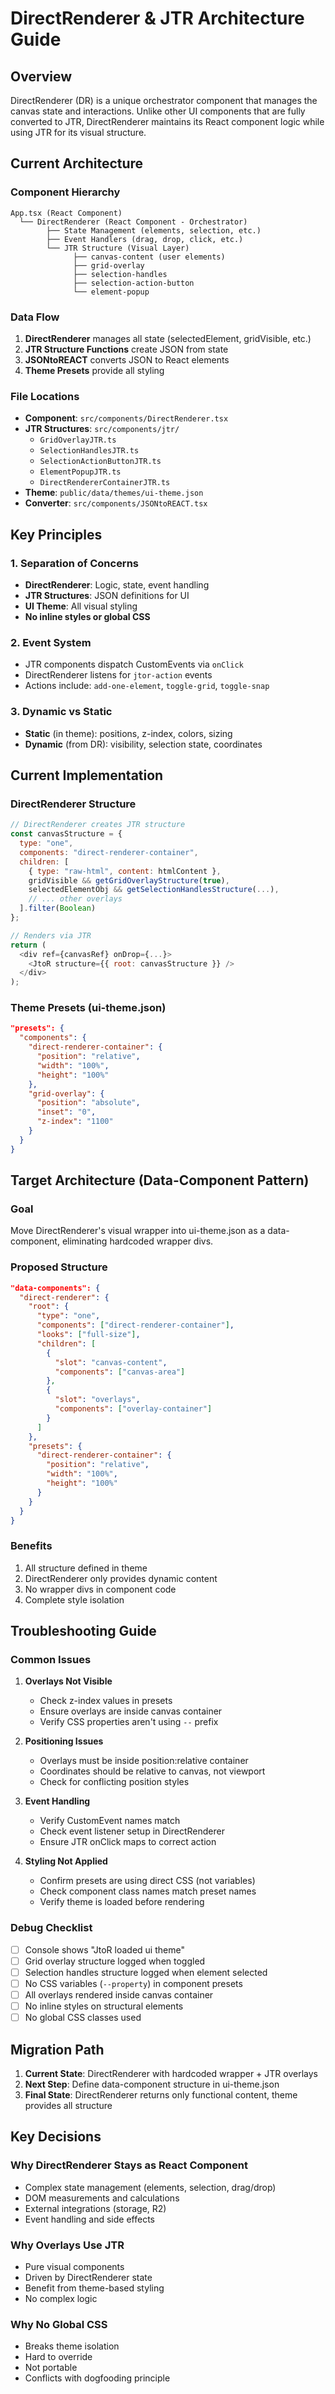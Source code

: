 # DirectRenderer & JTR Architecture Guide

## Overview
DirectRenderer (DR) is a unique orchestrator component that manages the canvas state and interactions. Unlike other UI components that are fully converted to JTR, DirectRenderer maintains its React component logic while using JTR for its visual structure.

## Current Architecture

### Component Hierarchy
```
App.tsx (React Component)
  └── DirectRenderer (React Component - Orchestrator)
        ├── State Management (elements, selection, etc.)
        ├── Event Handlers (drag, drop, click, etc.)
        └── JTR Structure (Visual Layer)
              ├── canvas-content (user elements)
              ├── grid-overlay
              ├── selection-handles
              ├── selection-action-button
              └── element-popup
```

### Data Flow
1. **DirectRenderer** manages all state (selectedElement, gridVisible, etc.)
2. **JTR Structure Functions** create JSON from state
3. **JSONtoREACT** converts JSON to React elements
4. **Theme Presets** provide all styling

### File Locations
- **Component**: `src/components/DirectRenderer.tsx`
- **JTR Structures**: `src/components/jtr/`
  - `GridOverlayJTR.ts`
  - `SelectionHandlesJTR.ts`
  - `SelectionActionButtonJTR.ts`
  - `ElementPopupJTR.ts`
  - `DirectRendererContainerJTR.ts`
- **Theme**: `public/data/themes/ui-theme.json`
- **Converter**: `src/components/JSONtoREACT.tsx`

## Key Principles

### 1. Separation of Concerns
- **DirectRenderer**: Logic, state, event handling
- **JTR Structures**: JSON definitions for UI
- **UI Theme**: All visual styling
- **No inline styles or global CSS**

### 2. Event System
- JTR components dispatch CustomEvents via `onClick`
- DirectRenderer listens for `jtor-action` events
- Actions include: `add-one-element`, `toggle-grid`, `toggle-snap`

### 3. Dynamic vs Static
- **Static** (in theme): positions, z-index, colors, sizing
- **Dynamic** (from DR): visibility, selection state, coordinates

## Current Implementation

### DirectRenderer Structure
```javascript
// DirectRenderer creates JTR structure
const canvasStructure = {
  type: "one",
  components: "direct-renderer-container",
  children: [
    { type: "raw-html", content: htmlContent },
    gridVisible && getGridOverlayStructure(true),
    selectedElementObj && getSelectionHandlesStructure(...),
    // ... other overlays
  ].filter(Boolean)
};

// Renders via JTR
return (
  <div ref={canvasRef} onDrop={...}>
    <JtoR structure={{ root: canvasStructure }} />
  </div>
);
```

### Theme Presets (ui-theme.json)
```json
"presets": {
  "components": {
    "direct-renderer-container": {
      "position": "relative",
      "width": "100%",
      "height": "100%"
    },
    "grid-overlay": {
      "position": "absolute",
      "inset": "0",
      "z-index": "1100"
    }
  }
}
```

## Target Architecture (Data-Component Pattern)

### Goal
Move DirectRenderer's visual wrapper into ui-theme.json as a data-component, eliminating hardcoded wrapper divs.

### Proposed Structure
```json
"data-components": {
  "direct-renderer": {
    "root": {
      "type": "one",
      "components": ["direct-renderer-container"],
      "looks": ["full-size"],
      "children": [
        {
          "slot": "canvas-content",
          "components": ["canvas-area"]
        },
        {
          "slot": "overlays",
          "components": ["overlay-container"]
        }
      ]
    },
    "presets": {
      "direct-renderer-container": {
        "position": "relative",
        "width": "100%",
        "height": "100%"
      }
    }
  }
}
```

### Benefits
1. All structure defined in theme
2. DirectRenderer only provides dynamic content
3. No wrapper divs in component code
4. Complete style isolation

## Troubleshooting Guide

### Common Issues

1. **Overlays Not Visible**
   - Check z-index values in presets
   - Ensure overlays are inside canvas container
   - Verify CSS properties aren't using `--` prefix

2. **Positioning Issues**
   - Overlays must be inside position:relative container
   - Coordinates should be relative to canvas, not viewport
   - Check for conflicting position styles

3. **Event Handling**
   - Verify CustomEvent names match
   - Check event listener setup in DirectRenderer
   - Ensure JTR onClick maps to correct action

4. **Styling Not Applied**
   - Confirm presets are using direct CSS (not variables)
   - Check component class names match preset names
   - Verify theme is loaded before rendering

### Debug Checklist
- [ ] Console shows "JtoR loaded ui theme"
- [ ] Grid overlay structure logged when toggled
- [ ] Selection handles structure logged when element selected
- [ ] No CSS variables (`--property`) in component presets
- [ ] All overlays rendered inside canvas container
- [ ] No inline styles on structural elements
- [ ] No global CSS classes used

## Migration Path

1. **Current State**: DirectRenderer with hardcoded wrapper + JTR overlays
2. **Next Step**: Define data-component structure in ui-theme.json
3. **Final State**: DirectRenderer returns only functional content, theme provides all structure

## Key Decisions

### Why DirectRenderer Stays as React Component
- Complex state management (elements, selection, drag/drop)
- DOM measurements and calculations
- External integrations (storage, R2)
- Event handling and side effects

### Why Overlays Use JTR
- Pure visual components
- Driven by DirectRenderer state
- Benefit from theme-based styling
- No complex logic

### Why No Global CSS
- Breaks theme isolation
- Hard to override
- Not portable
- Conflicts with dogfooding principle